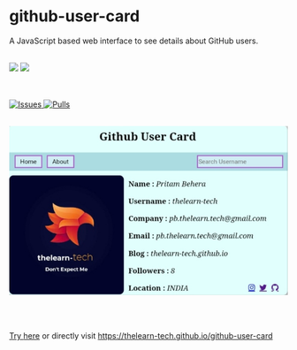 # github-user-card
A JavaScript based web interface to see details about GitHub users.
<br>
<br>

![](https://img.shields.io/badge/Code-HTML_CSS_JS-pink)
![](https://img.shields.io/badge/Maintained-Yes-green)

<br>
<br>

<a href="https://github.com/thelearn-tech/github-user-card/issues">
      <img alt="Issues" src="https://img.shields.io/github/issues/thelearn-tech/github-user-card?color=0088ff" />
<a href="https://github.com/thelearn-tech/github-user-card/pulls">
      <img alt="Pulls" src="https://img.shields.io/github/issues-pr/thelearn-tech/github-user-card?color=0088ff" />

<br>
<br>

![](https://raw.githubusercontent.com/thelearn-tech/img/main/IMG_20211215_114803.jpg)

<br>
<br>

Try [here](https://thelearn-tech.github.io/github-user-card)
or directly visit https://thelearn-tech.github.io/github-user-card
